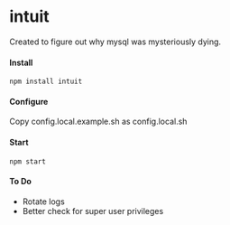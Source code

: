 intuit
======

Created to figure out why mysql was mysteriously dying.


#### Install

```
npm install intuit
```


#### Configure

Copy config.local.example.sh as config.local.sh


#### Start

```
npm start
```


#### To Do
- Rotate logs
- Better check for super user privileges

